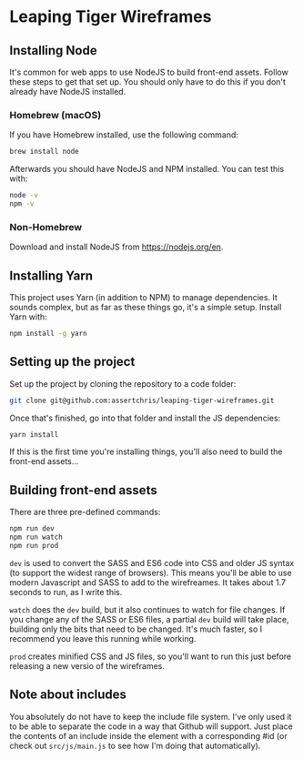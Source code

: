 # Leaping Tiger Wireframes

## Installing Node

It's common for web apps to use NodeJS to build front-end assets. Follow these steps to get that set up. You should only have to do this if you don't already have NodeJS installed.

### Homebrew (macOS)

If you have Homebrew installed, use the following command:

```sh
brew install node
```

Afterwards you should have NodeJS and NPM installed. You can test this with:

```sh
node -v
npm -v
```

### Non-Homebrew

Download and install NodeJS from <https://nodejs.org/en>.

## Installing Yarn

This project uses Yarn (in addition to NPM) to manage dependencies. It sounds complex, but as far as these things go, it's a simple setup. Install Yarn with:

```sh
npm install -g yarn
```

## Setting up the project

Set up the project by cloning the repository to a code folder:

```sh
git clone git@github.com:assertchris/leaping-tiger-wireframes.git
```

Once that's finished, go into that folder and install the JS dependencies:

```sh
yarn install
```

If this is the first time you're installing things, you'll also need to build the front-end assets...

## Building front-end assets

There are three pre-defined commands:

```sh
npm run dev
npm run watch
npm run prod
```

`dev` is used to convert the SASS and ES6 code into CSS and older JS syntax (to support the widest range of browsers). This means you'll be able to use modern Javascript and SASS to add to the wirefreames. It takes about 1.7 seconds to run, as I write this.

`watch` does the `dev` build, but it also continues to watch for file changes. If you change any of the SASS or ES6 files, a partial `dev` build will take place, building only the bits that need to be changed. It's much faster, so I recommend you leave this running while working.

`prod` creates minified CSS and JS files, so you'll want to run this just before releasing a new versio of the wireframes.

## Note about includes

You absolutely do not have to keep the include file system. I've only used it to be able to separate the code in a way that Github will support. Just place the contents of an include inside the element with a corresponding #id (or check out `src/js/main.js` to see how I'm doing that automatically).

